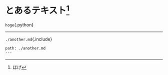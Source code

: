 # とあるテキスト[^16]

`hoge`{.python}

---

`./another.md`{.include}

```include
path: ./another.md
---
```

[^16]: ほげ
